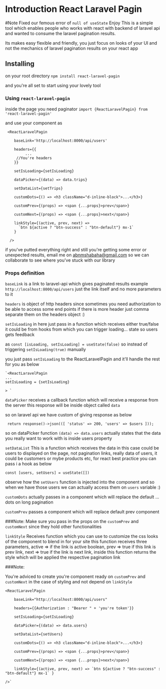 # Introduction React Laravel Pagin

#Note Fixed our femous error of `null of useState` Enjoy
This is a simple tool which enables people who works with react with backend of laravel api and wanted to consume the laravel pagination results.

Its makes easy flexible and friendly, you just focus on looks of your UI and not the mechanics of laravel pagination results on your react app

## Installing

on your root directory
`npm install react-laravel-pagin`

and you're all set to start using your lovely tool

### Using `react-laravel-pagin`

inside the page you need paginator
`import {ReactLaravelPagin} from 'react-laravel-pagin'`

and use your component as

     <ReactLaravelPagin

        baseLink='http://localhost:8000/api/users'

        headers={{
             ...
         //You're headers
        }}

        setIsLoading={setIsLoading}

        dataPicker={(data) => data.trips}

        setDataList={setTrips}

        customDots={() => <h3 className="d-inline-block">...</h3>}

        customPrev={(props) => <span {...props}>prev</span>}

        customNext={(props) => <span {...props}>next</span>}

        linkStyle={(active, prev, next) =>
          `btn ${active ? "btn-success" : "btn-default"} mx-1`
        }

      />

if you've putted everything right and still you're getting some error or unexpected results, email me on abnmshabaha@gmail.com
so we can collaborate to see where you've stuck with our library

### Props definition

`baseLink` is a link to laravel-api which gives paginated results example `http://localhost:8000/api/users` just the link itself and no more parameters to it

`headers` is object of http headers since sometimes you need authorization to be able to access some end points
if there is more header just comma separate them on the headers object :)

`setIsLoading` in here just pass in a function which receives either true/false it could be from hooks from which you can trigger loading... state so users gets feedback

as `const [isLoading, setIsLoading] = useState(false)` so instead of triggering `setIsLoading(true)` manually

you just pass `setIsLoading` to the ReactLaravelPagin and it'll handle the rest for you as below

    `<ReactLaravelPagin
    ...
    setIsLoading = {setIsLoading}

    > `

`dataPicker` receives a callback function which will receive a response from the server this response will be inside object called `data`

so on laravel api we have custom of giving response as below

` return response()->json(([ 'status' => 200, 'users' => $users ]));`

so on dataPicker function `(data) => data.users` actually states that the data you really want to work with is inside users property

`setDataList` This is a function which receives the data in this case could be users to displayed on the page, not pagination links, really data of users, it could be customers or mybe products etc, for react best practice you can pass i a hook as below

`const [users, setUsers] = useState([])`

observe how the `setUsers` function is injected into the component and so when we have those users we can actually access them on `users` variable :)

`customDots` actually passes in a component which will replace the default ... dots on long pagination

`customPrev` passes a component which will replace default prev component

###Note:
Make sure you pass in the props on the `customPrev` and `customNext` since they hold other functionalities

`linkStyle` Receives function which you can use to customize the css looks of the component to blend in for your site
this function receives three parameters, active => if the link is active boolean, prev => true if this link is prev link, next => true if the link is next link,
inside this function returns the style which will be applied the respective pagination link

###Note:

You're adviced to create you're component ready on `customPrev` and `customNext` in the case of styling and not depend on `linkStyle`

    <ReactLaravelPagin

        baseLink="http://localhost:8000/api/users"

        headers={{Authorization : "Bearer " + 'you're token'}}

        setIsLoading={setIsLoading}

        dataPicker={(data) => data.users}

        setDataList={setUsers}

        customDots={() => <h3 className="d-inline-block">...</h3>}

        customPrev={(props) => <span {...props}>prev</span>}

        customNext={(props) => <span {...props}>next</span>}

        linkStyle={(active, prev, next) => `btn ${active ? "btn-success" : "btn-default"} mx-1` }

    />`
